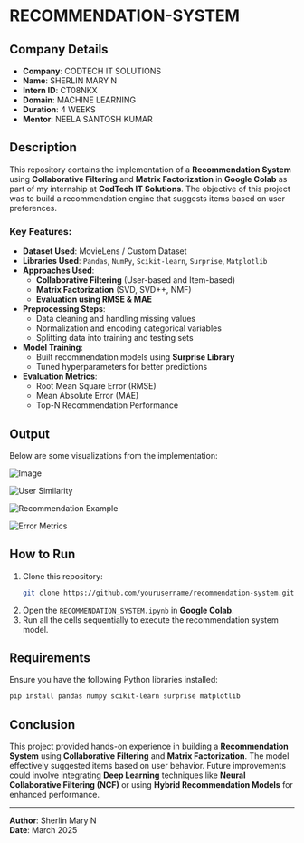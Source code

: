 # RECOMMENDATION-SYSTEM

## Company Details

- **Company**: CODTECH IT SOLUTIONS  
- **Name**: SHERLIN MARY N  
- **Intern ID**: CT08NKX  
- **Domain**: MACHINE LEARNING 
- **Duration**: 4 WEEKS  
- **Mentor**: NEELA SANTOSH KUMAR  

## Description

This repository contains the implementation of a **Recommendation System** using **Collaborative Filtering** and **Matrix Factorization** in **Google Colab** as part of my internship at **CodTech IT Solutions**. The objective of this project was to build a recommendation engine that suggests items based on user preferences.

### Key Features:
- **Dataset Used**: MovieLens / Custom Dataset
- **Libraries Used**: `Pandas`, `NumPy`, `Scikit-learn`, `Surprise`, `Matplotlib`
- **Approaches Used**:
  - **Collaborative Filtering** (User-based and Item-based)
  - **Matrix Factorization** (SVD, SVD++, NMF)
  - **Evaluation using RMSE & MAE**
- **Preprocessing Steps**:
  - Data cleaning and handling missing values
  - Normalization and encoding categorical variables
  - Splitting data into training and testing sets
- **Model Training**:
  - Built recommendation models using **Surprise Library**
  - Tuned hyperparameters for better predictions
- **Evaluation Metrics**:
  - Root Mean Square Error (RMSE)
  - Mean Absolute Error (MAE)
  - Top-N Recommendation Performance

## Output

Below are some visualizations from the implementation:

![Image](https://github.com/user-attachments/assets/ee3fd78b-5418-4bcd-9ec5-5cf465c93d5d)

![User Similarity](https://github.com/user-attachments/assets/aa0fff79-cf32-457c-b7a1-e67e93f2810c)

![Recommendation Example](https://github.com/user-attachments/assets/aa26e9c3-0878-4621-ac78-e401eed119b3)

![Error Metrics](https://github.com/user-attachments/assets/62680115-47c4-4f95-aea9-bd581b63a492)

## How to Run

1. Clone this repository:
   ```bash
   git clone https://github.com/yourusername/recommendation-system.git
   ```
2. Open the `RECOMMENDATION_SYSTEM.ipynb` in **Google Colab**.
3. Run all the cells sequentially to execute the recommendation system model.

## Requirements

Ensure you have the following Python libraries installed:
```bash
pip install pandas numpy scikit-learn surprise matplotlib
```

## Conclusion

This project provided hands-on experience in building a **Recommendation System** using **Collaborative Filtering** and **Matrix Factorization**. The model effectively suggested items based on user behavior. Future improvements could involve integrating **Deep Learning** techniques like **Neural Collaborative Filtering (NCF)** or using **Hybrid Recommendation Models** for enhanced performance.

---

**Author**: Sherlin Mary N  
**Date**: March 2025
